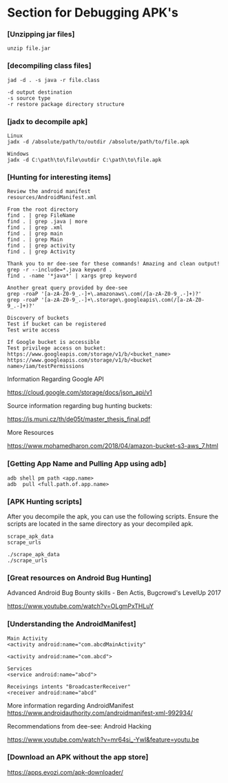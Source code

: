 # Section for Debugging APK's

### [Unzipping jar files]
```
unzip file.jar
```

### [decompiling class files]
```
jad -d . -s java -r file.class

-d output destination
-s source type
-r restore package directory structure
```

### [jadx to decompile apk]
```
Linux
jadx -d /absolute/path/to/outdir /absolute/path/to/file.apk

Windows
jadx -d C:\path\to\file\outdir C:\path\to\file.apk
```

### [Hunting for interesting items]
```
Review the android manifest
resources/AndroidManifest.xml

From the root directory
find . | grep FileName
find . | grep .java | more
find . | grep .xml 
find . | grep main
find . | grep Main
find . | grep activity
find . | grep Activity

Thank you to mr dee-see for these commands! Amazing and clean output!
grep -r --include=*.java keyword .
find . -name '*java*' | xargs grep keyword

Another great query provided by dee-see
grep -roaP '[a-zA-Z0-9_.-]+\.amazonaws\.com(/[a-zA-Z0-9_.-]+)?'
grep -roaP '[a-zA-Z0-9_.-]+\.storage\.googleapis\.com(/[a-zA-Z0-9_.-]+)?'

Discovery of buckets
Test if bucket can be registered
Test write access

If Google bucket is accessible
Test privilege access on bucket:
https://www.googleapis.com/storage/v1/b/<bucket_name>
https://www.googleapis.com/storage/v1/b/<bucket name>/iam/testPermissions
```
Information Regarding Google API

https://cloud.google.com/storage/docs/json_api/v1

Source information regarding bug hunting buckets: 

https://is.muni.cz/th/de05t/master_thesis_final.pdf

More Resources

https://www.mohamedharon.com/2018/04/amazon-bucket-s3-aws_7.html

### [Getting App Name and Pulling App using adb]
```
adb shell pm path <app.name>
adb  pull <full.path.of.app.name>
```

### [APK Hunting scripts]
After you decompile the apk, you can use the following scripts. Ensure the scripts are located in the same directory as your decompiled apk.
```
scrape_apk_data
scrape_urls

./scrape_apk_data
./scrape_urls
```

### [Great resources on Android Bug Hunting]
Advanced Android Bug Bounty skills - Ben Actis, Bugcrowd's LevelUp 2017

https://www.youtube.com/watch?v=OLgmPxTHLuY

### [Understanding the AndroidManifest]
```
Main Activity
<activity android:name="com.abcdMainActivity"

<activity android:name="com.abcd">

Services
<service android:name="abcd">

Receivings intents "BroadcasterReceiver"
<receiver android:name="abcd"
```
More information regarding AndroidManifest
https://www.androidauthority.com/androidmanifest-xml-992934/

Recommendations from dee-see: Android Hacking 

https://www.youtube.com/watch?v=mr64si_-YwI&feature=youtu.be

### [Download an APK without the app store]
https://apps.evozi.com/apk-downloader/
